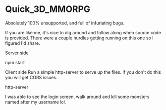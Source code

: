 # Quick_3D_MMORPG
Absolutely 100% unsupported, and full of infuriating bugs.

If you are like me, it's nice to dig around and follow along when source code is provided. There were a couple hurdles getting running on this one so I figured I'd share.

Server side

npm start


Client side
Run a simple http-server to serve up the files. If you don't do this you will get CORS issues.

http-server

I was able to see the login screen, walk around and kill some monsters named after my username lol.
